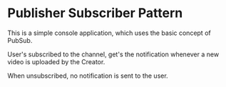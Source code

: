 # Publisher Subscriber Pattern
This is a simple console application, which uses the basic concept of PubSub.

User's subscribed to the channel, get's the notification whenever a new video is uploaded by the Creator.

When unsubscribed, no notification is sent to the user.
